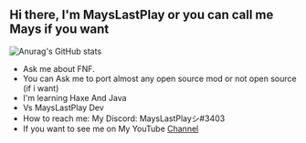 ## Hi there, I'm MaysLastPlay or you can call me Mays if you want

![Anurag's GitHub stats](https://github-readme-stats.vercel.app/api?username=MaysLastPlayGithub&show_icons=true&theme=minimal)

- Ask me about FNF. 
- You can Ask me to port almost any open source mod or not open source (if i want)
- I'm learning Haxe And Java
- Vs MaysLastPlay Dev
- How to reach me: My Discord: MaysLastPlayシ#3403 
- If you want to see me on My YouTube [Channel](https://youtube.com/c/MaysLastPlay0)

